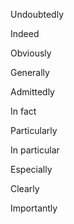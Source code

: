 Undoubtedly

Indeed

Obviously

Generally

Admittedly

In fact

Particularly 

In particular

Especially

Clearly

Importantly